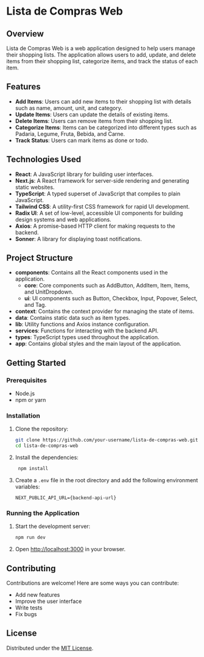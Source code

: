 # Lista de Compras Web

## Overview

Lista de Compras Web is a web application designed to help users manage their shopping lists. The application allows users to add, update, and delete items from their shopping list, categorize items, and track the status of each item.

## Features

- **Add Items**: Users can add new items to their shopping list with details such as name, amount, unit, and category.
- **Update Items**: Users can update the details of existing items.
- **Delete Items**: Users can remove items from their shopping list.
- **Categorize Items**: Items can be categorized into different types such as Padaria, Legume, Fruta, Bebida, and Carne.
- **Track Status**: Users can mark items as done or todo.

## Technologies Used

- **React**: A JavaScript library for building user interfaces.
- **Next.js**: A React framework for server-side rendering and generating static websites.
- **TypeScript**: A typed superset of JavaScript that compiles to plain JavaScript.
- **Tailwind CSS**: A utility-first CSS framework for rapid UI development.
- **Radix UI**: A set of low-level, accessible UI components for building design systems and web applications.
- **Axios**: A promise-based HTTP client for making requests to the backend.
- **Sonner**: A library for displaying toast notifications.

## Project Structure

- **components**: Contains all the React components used in the application.
  - **core**: Core components such as AddButton, AddItem, Item, Items, and UnitDropdown.
  - **ui**: UI components such as Button, Checkbox, Input, Popover, Select, and Tag.
- **context**: Contains the context provider for managing the state of items.
- **data**: Contains static data such as item types.
- **lib**: Utility functions and Axios instance configuration.
- **services**: Functions for interacting with the backend API.
- **types**: TypeScript types used throughout the application.
- **app**: Contains global styles and the main layout of the application.

## Getting Started

### Prerequisites

- Node.js
- npm or yarn

### Installation

1. Clone the repository:
   ```sh
   git clone https://github.com/your-username/lista-de-compras-web.git
   cd lista-de-compras-web
   ```

2. Install the dependencies:
   ```sh
    npm install
    ```

3. Create a `.env` file in the root directory and add the following environment variables:
    ```
    NEXT_PUBLIC_API_URL={backend-api-url}
    ```

### Running the Application

1. Start the development server:
   ```sh
   npm run dev
   ```

2. Open [http://localhost:3000](http://localhost:3000) in your browser.

## Contributing

Contributions are welcome! Here are some ways you can contribute:
- Add new features
- Improve the user interface
- Write tests
- Fix bugs

## License

Distributed under the [MIT License](LICENSE).